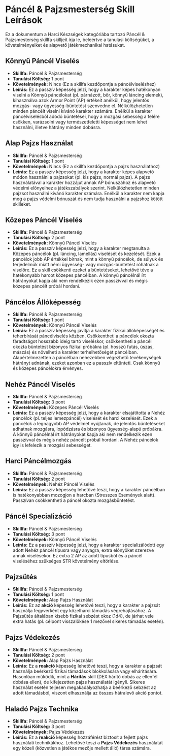 # Páncél & Pajzsmesterség Skill Leírások

Ez a dokumentum a Harci Készségek kategóriába tartozó Páncél & Pajzsmesterség skillfa skilljeit írja le, beleértve a tanulási költségüket, a követelményeiket és alapvető játékmechanikai hatásukat.

## Könnyű Páncél Viselés
* **Skillfa:** Páncél & Pajzsmesterség
* **Tanulási Költség:** 1 pont
* **Követelmények:** Nincs (Ez a skillfa kezdőpontja a páncélviseléshez)
* **Leírás:** Ez a passzív képesség jelzi, hogy a karakter képes hatékonyan viselni a Könnyű páncélokat (pl. párnázott, bőr, könnyű láncing elemek), kihasználva azok Armor Point (AP) értékeit anélkül, hogy jelentős mozgás- vagy ügyesség-büntetést szenvedne el. Nélkülözhetetlen minden páncélt viselni kívánó karakter számára. Enélkül a karakter páncélviselésből adódó büntetései, hogy a mozgási sebesség a felére csökken, varázsolni vagy természetfeletti képességet nem lehet használni, illetve hátrány minden dobásra.

## Alap Pajzs Használat
* **Skillfa:** Páncél & Pajzsmesterség
* **Tanulási Költség:** 1 pont
* **Követelmények:** Nincs (Ez a skillfa kezdőpontja a pajzs használathoz)
* **Leírás:** Ez a passzív képesség jelzi, hogy a karakter képes alapvető módon használni a pajzsokat (pl. kis pajzs, normál pajzs). A pajzs használatával a karakter hozzájut annak AP bónuszához és alapvető védelmi előnyeihez a játékszabályok szerint. Nélkülözhetetlen minden pajzsot használni kívánó karakter számára. Enélkül a karakter nem kapja meg a pajzs védelmi bónuszát és nem tudja használni a pajzshoz kötött skilleket.

## Közepes Páncél Viselés
* **Skillfa:** Páncél & Pajzsmesterség
* **Tanulási Költség:** 2 pont
* **Követelmények:** Könnyű Páncél Viselés
* **Leírás:** Ez a passzív képesség jelzi, hogy a karakter megtanulta a Közepes páncélok (pl. láncing, lamellás) viselését és kezelését. Ezek a páncélok jobb AP értékkel bírnak, mint a könnyű páncélok, de súlyuk és terjedelmük miatt némi ügyesség- vagy mozgás-büntetést róhatnak a viselőre. Ez a skill csökkenti ezeket a büntetéseket, lehetővé téve a hatékonyabb harcot közepes páncélban. A könnyű páncélnál írt hátrányokat kapja aki nem rendelkezik ezen passzívval és mégis közepes páncélt próbál hordani.

## Páncélos Állóképesség
* **Skillfa:** Páncél & Pajzsmesterség
* **Tanulási Költség:** 1 pont
* **Követelmények:** Könnyű Páncél Viselés
* **Leírás:** Ez a passzív képesség javítja a karakter fizikai állóképességét és teherbírását páncélviselés közben. Csökkentheti a páncélok okozta fáradtságot hosszabb ideig tartó viseléskor, csökkentheti a páncél okozta büntetést bizonyos fizikai próbákra (pl. hosszú futás, úszás, mászás) és növelheti a karakter terhelhetőségét páncélban. Alapértelmezetten a páncélban nehezebben végezhető tevékenységek hátrányt adnának, ezeket azonban ez a passzív eltünteti. Csak könnyű és közepes páncélokra érvényes.

## Nehéz Páncél Viselés
* **Skillfa:** Páncél & Pajzsmesterség
* **Tanulási Költség:** 3 pont
* **Követelmények:** Közepes Páncél Viselés
* **Leírás:** Ez a passzív képesség jelzi, hogy a karakter elsajátította a Nehéz páncélok (pl. teljes lemezpáncél) viselését és harci kezelését. Ezek a páncélok a legnagyobb AP védelmet nyújtanak, de jelentős büntetéseket adhatnak mozgásra, lopódzásra és bizonyos ügyesség-alapú próbákra. A könnyű páncélnál írt hátrányokat kapja aki nem rendelkezik ezen passzívval és mégis nehéz páncélt próbál hordani. A Nehéz páncélok így is lefelezik a mozgási sebességet.

## Harci Páncélmozgás
* **Skillfa:** Páncél & Pajzsmesterség
* **Tanulási Költség:** 2 pont
* **Követelmények:** Nehéz Páncél Viselés
* **Leírás:** Ez a passzív képesség lehetővé teszi, hogy a karakter páncélban is hatékonyabban mozogjon a harcban (Stresszes Események alatt). Passzívan csökkentheti a páncél okozta mozgásbüntetést.

## Páncél Specializáció
* **Skillfa:** Páncél & Pajzsmesterség
* **Tanulási Költség:** 3 pont
* **Követelmények:** Könnyű Páncél Viselés
* **Leírás:** Ez a passzív képesség jelzi, hogy a karakter specializálódott egy adott Nehéz páncél típusra vagy anyagra, extra előnyöket szerezve annak viselésekor. Ez extra 2 AP az adott típusból és a páncél viseléséhez szükséges STR követelmény eltörlése.

## Pajzsütés
* **Skillfa:** Páncél & Pajzsmesterség
* **Tanulási Költség:** 1 pont
* **Követelmények:** Alap Pajzs Használat
* **Leírás:** Ez az **akció** képesség lehetővé teszi, hogy a karakter a pajzsát használja fegyverként egy közelharci támadás végrehajtásához. A Pajzsütés általában kisebb fizikai sebzést okoz (1d4), de járhat vele extra hatás (pl. célpont visszalökése 1 mezővel sikeres támadás esetén).

## Pajzs Védekezés
* **Skillfa:** Páncél & Pajzsmesterség
* **Tanulási Költség:** 2 pont
* **Követelmények:** Alap Pajzs Használat
* **Leírás:** Ez a **reakció** képesség lehetővé teszi, hogy a karakter a pajzsát használja beérkező fizikai támadások blokkolására vagy elhárítására. Hasonlóan működik, mint a **Hárítás** skill (DEX hárító dobás az ellenfél dobása ellen), de kifejezetten pajzs használatát igényli. Sikeres használat esetén teljesen megakadályozhatja a beérkező sebzést az adott támadásból, viszont elhasználja az összes hátralevő akció pontot.

## Haladó Pajzs Technika
* **Skillfa:** Páncél & Pajzsmesterség
* **Tanulási Költség:** 3 pont
* **Követelmények:** Pajzs Védekezés
* **Leírás:** Ez a **reakció** képesség hozzáférést biztosít a fejlett pajzs használati technikákhoz. Lehetővé teszi a **Pajzs Védekezés** használatát egy közeli (közvetlen a játékos mezője mellett álló) társa számára.